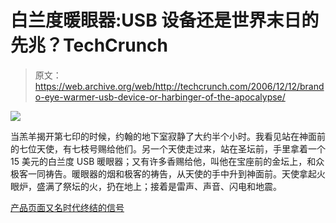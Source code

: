 # 白兰度暖眼器:USB 设备还是世界末日的先兆？TechCrunch

> 原文：<https://web.archive.org/web/http://techcrunch.com/2006/12/12/brando-eye-warmer-usb-device-or-harbinger-of-the-apocalypse/>

![](img/e641bbc7b3a67f4b9cf469ebc766b8c7.png)

当羔羊揭开第七印的时候，约翰的地下室寂静了大约半个小时。我看见站在神面前的七位天使，有七枝号赐给他们。另一个天使走过来，站在圣坛前，手里拿着一个 15 美元的白兰度 USB 暖眼器；又有许多香赐给他，叫他在宝座前的金坛上，和众极客一同祷告。暖眼器的烟和极客的祷告，从天使的手中升到神面前。天使拿起火眼炉，盛满了祭坛的火，扔在地上；接着是雷声、声音、闪电和地震。

[产品页面又名时代终结的信号](https://web.archive.org/web/20150410181140/http://usb.brando.com.hk/prod_detail.php?prod_id=00217)